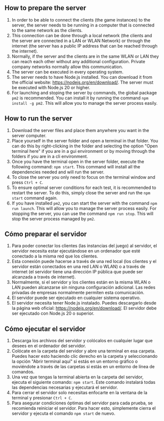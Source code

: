 ## How to prepare the server

1. In order to be able to connect the clients (the game instances) to the server, the server needs to be running in a computer that is connected to the same network as the clients.
2. This connection can be done through a local network (the clients and the server are connected in a LAN or WLAN Network) or through the internet (the server has a public IP address that can be reached through the internet).
3. Normally, if the server and the clients are in the same WLAN or LAN they can reach each other without any additional configuration. Private company networks normally allow this communication.
4. The server can be executed in every operating system.
5. The server needs to have Node.js installed. You can download it from the official website: https://nodejs.org/en/download/. The server must be executed with Node.js 20 or higher.
6. For launching and stoping the server by commands, the global package `pm2` is recommended. You can install it by running the command `npm install -g pm2`. This will allow you to manage the server process easily.

## How to run the server

1. Download the server files and place them anywhere you want in the server computer.
2. Place yourself in the server folder and open a terminal in that folder. You can do this by right-clicking in the folder and selecting the option "Open terminal here" if you are in a gui environment or by moving through the folders if you are in a cli environment.
3. Once you have the terminal open in the server folder, execute the following command: `npm start`. This command will install all the dependencies needed and will run the server.
4. To close the server you only need to focus on the terminal window and press `Ctrl + C`.
5. To ensure optimal server conditions for each test, it is recommended to restart the server. To do this, simply close the server and run the `npm start` command again.
6. If you have installed `pm2`, you can start the server with the command `npm run launch`. This will allow you to manage the server process easily. For stopping the server, you can use the command `npm run stop`. This will stop the server process managed by `pm2`.

## Cómo preparar el servidor

1. Para poder conectar los clientes (las instancias del juego) al servidor, el servidor necesita estar ejecutándose en un ordenador que esté conectado a la misma red que los clientes.
2. Esta conexión puede hacerse a través de una red local (los clientes y el servidor están conectados en una red LAN o WLAN) o a través de internet (el servidor tiene una dirección IP pública que puede ser alcanzada a través de internet).
3. Normalmente, si el servidor y los clientes están en la misma WLAN o LAN pueden alcanzarse sin ninguna configuración adicional. Las redes privadas de empresas normalmente permiten esta comunicación.
4. El servidor puede ser ejecutado en cualquier sistema operativo.
5. El servidor necesita tener Node.js instalado. Puedes descargarlo desde la página web oficial: https://nodejs.org/en/download/. El servidor debe ser ejecutado con Node.js 20 o superior.

## Cómo ejecutar el servidor

1. Descarga los archivos del servidor y colócalos en cualquier lugar que desees en el ordenador del servidor.
2. Colócate en la carpeta del servidor y abre una terminal en esa carpeta. Puedes hacer esto haciendo clic derecho en la carpeta y seleccionando la opción "Abrir terminal aquí" si estás en un entorno gráfico o moviéndote a través de las carpetas si estás en un entorno de línea de comandos.
3. Una vez que tengas la terminal abierta en la carpeta del servidor, ejecuta el siguiente comando: `npm start`. Este comando instalará todas las dependencias necesarias y ejecutará el servidor.
4. Para cerrar el servidor solo necesitas enfocarte en la ventana de la terminal y presionar `Ctrl + C`.
5. Para asegurar condiciones óptimas del servidor para cada prueba, se recomienda reiniciar el servidor. Para hacer esto, simplemente cierra el servidor y ejecuta el comando `npm start` de nuevo.

